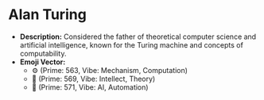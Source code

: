 # Alan Turing

- **Description:** Considered the father of theoretical computer science and artificial intelligence, known for the Turing machine and concepts of computability.
- **Emoji Vector:**
    - ⚙️ (Prime: 563, Vibe: Mechanism, Computation)
    - 🧠 (Prime: 569, Vibe: Intellect, Theory)
    - 🤖 (Prime: 571, Vibe: AI, Automation)
